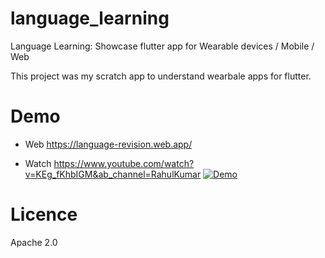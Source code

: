# language_learning

Language Learning: Showcase flutter app for Wearable devices / Mobile / Web

This project was my scratch app to understand wearbale apps for flutter.

# Demo

 - Web
   https://language-revision.web.app/

 - Watch
   https://www.youtube.com/watch?v=KEg_fKhbIGM&ab_channel=RahulKumar
[![Demo](https://img.youtube.com/vi/KEg_fKhbIGM/0.jpg)](https://www.youtube.com/watch?v=KEg_fKhbIGM)



# Licence
Apache 2.0

